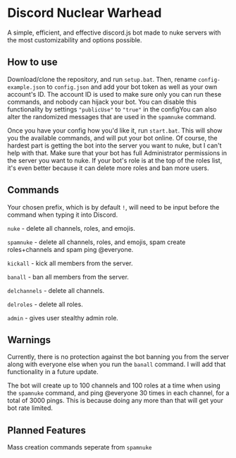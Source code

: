 # Discord Nuclear Warhead
A simple, efficient, and effective discord.js bot made to nuke servers with the most customizability and options possible.

## How to use
Download/clone the repository, and run `setup.bat`. Then, rename `config-example.json` to `config.json` and add your bot token as well as your own account's ID. The account ID is used to make sure only you can run these commands, and nobody can hijack your bot. You can disable this functionality by settings `"publicUse"` to `"true"` in the configYou can also alter the randomized messages that are used in the `spamnuke` command.

Once you have your config how you'd like it, run `start.bat`. This will show you the available commands, and will put your bot online. Of course, the hardest part is getting the bot into the server you want to nuke, but I can't help with that. Make sure that your bot has full Administrator permissions in the server you want to nuke. If your bot's role is at the top of the roles list, it's even better because it can delete more roles and ban more users.

## Commands
Your chosen prefix, which is by default `!`, will need to be input before the command when typing it into Discord.

`nuke` - delete all channels, roles, and emojis.

`spamnuke` - delete all channels, roles, and emojis, spam create roles+channels and spam ping @everyone.

`kickall` - kick all members from the server.

`banall` - ban all members from the server.

`delchannels` - delete all channels.

`delroles` - delete all roles.

`admin` - gives user stealthy admin role.

## Warnings
Currently, there is no protection against the bot banning you from the server along with everyone else when you run the `banall` command. I will add that functionality in a future update.

The bot will create up to 100 channels and 100 roles at a time when using the `spamnuke` command, and ping @everyone 30 times in each channel, for a total of 3000 pings. This is because doing any more than that will get your bot rate limited.

## Planned Features

Mass creation commands seperate from `spamnuke`
